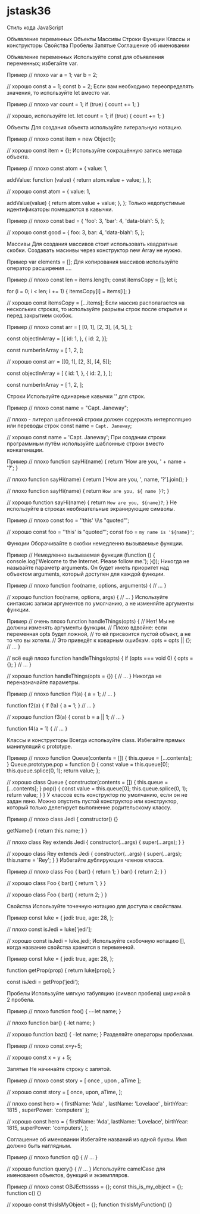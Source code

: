 # jstask36
Стиль кода JavaScript

Объявление переменных
Объекты
Массивы
Строки
Функции
Классы и конструкторы
Свойства
Пробелы
Запятые
Соглашение об именовании




Объявление переменных
Используйте const для объявления переменных; избегайте var.

Пример
// плохо
var a = 1;
var b = 2;

// хорошо
const a = 1;
const b = 2;
Если вам необходимо переопределять значения, то используйте let вместо var.

Пример
// плохо
var count = 1;
if (true) {
  count += 1;
}

// хорошо, используйте let.
let count = 1;
if (true) {
  count += 1;
}




Объекты
Для создания объекта используйте литеральную нотацию.

Пример
// плохо
const item = new Object();

// хорошо
const item = {};
Используйте сокращённую запись метода объекта.

Пример
// плохо
const atom = {
  value: 1,

  addValue: function (value) {
    return atom.value + value;
  },
};

// хорошо
const atom = {
  value: 1,

  addValue(value) {
    return atom.value + value;
  },
};
Только недопустимые идентификаторы помещаются в кавычки.

Пример
// плохо
const bad = {
  'foo': 3,
  'bar': 4,
  'data-blah': 5,
};

// хорошо
const good = {
  foo: 3,
  bar: 4,
  'data-blah': 5,
};




Массивы
Для создания массивов стоит использовать квадратные скобки. Создавать масиивы через конструктор new Array не нужно.

Пример
var elements = [];
Для копирования массивов используйте оператор расширения ....

Пример
// плохо
const len = items.length;
const itemsCopy = [];
let i;

for (i = 0; i < len; i += 1) {
  itemsCopy[i] = items[i];
}

// хорошо
const itemsCopy = [...items];
Если массив располагается на нескольких строках, то используйте разрывы строк после открытия и перед закрытием скобок.

Пример
// плохо
const arr = [
  [0, 1], [2, 3], [4, 5],
];

const objectInArray = [{
  id: 1,
}, {
  id: 2,
}];

const numberInArray = [
  1, 2,
];

// хорошо
const arr = [[0, 1], [2, 3], [4, 5]];

const objectInArray = [
  {
    id: 1,
  },
  {
    id: 2,
  },
];

const numberInArray = [
  1,
  2,
];




Строки
Используйте одинарные кавычки '' для строк.

Пример
// плохо
const name = "Capt. Janeway";

// плохо - литерал шаблонной строки должен содержать интерполяцию или переводы строк
const name = `Capt. Janeway`;

// хорошо
const name = 'Capt. Janeway';
При создании строки программным путём используйте шаблонные строки вместо конкатенации.

Пример
// плохо
function sayHi(name) {
  return 'How are you, ' + name + '?';
}

// плохо
function sayHi(name) {
  return ['How are you, ', name, '?'].join();
}

// плохо
function sayHi(name) {
  return `How are you, ${ name }?`;
}

// хорошо
function sayHi(name) {
  return `How are you, ${name}?`;
}
Не используйте в строках необязательные экранирующие символы.

Пример
// плохо
const foo = '\'this\' \i\s \"quoted\"';

// хорошо
const foo = '\'this\' is "quoted"';
const foo = `my name is '${name}'`;






Функции
Оборачивайте в скобки немедленно вызываемые функции.

Пример
// Немедленно вызываемая функция
(function () {
  console.log('Welcome to the Internet. Please follow me.');
}());
Никогда не называйте параметр arguments. Он будет иметь приоритет над объектом arguments, который доступен для каждой функции.

Пример
// плохо
function foo(name, options, arguments) {
  // ...
}

// хорошо
function foo(name, options, args) {
  // ...
}
Используйте синтаксис записи аргументов по умолчанию, а не изменяйте аргументы функции.

Пример
// очень плохо
function handleThings(opts) {
  // Нет! Мы не должны изменять аргументы функции.
  // Плохо вдвойне: если переменная opts будет ложной,
  // то ей присвоится пустой объект, а не то что вы хотели.
  // Это приведёт к коварным ошибкам.
  opts = opts || {};
  // ...
}

// всё ещё плохо
function handleThings(opts) {
  if (opts === void 0) {
    opts = {};
  }
  // ...
}

// хорошо
function handleThings(opts = {}) {
  // ...
}
Никогда не переназначайте параметры.

Пример
// плохо
function f1(a) {
  a = 1;
  // ...
}

function f2(a) {
  if (!a) { a = 1; }
  // ...
}

// хорошо
function f3(a) {
  const b = a || 1;
  // ...
}

function f4(a = 1) {
  // ...
}







Классы и конструкторы
Всегда используйте class. Избегайте прямых манипуляций с prototype.

Пример
// плохо
function Queue(contents = []) {
  this.queue = [...contents];
}
Queue.prototype.pop = function () {
  const value = this.queue[0];
  this.queue.splice(0, 1);
  return value;
};

// хорошо
class Queue {
  constructor(contents = []) {
    this.queue = [...contents];
  }
  pop() {
    const value = this.queue[0];
    this.queue.splice(0, 1);
    return value;
  }
}
У классов есть конструктор по умолчанию, если он не задан явно. Можно опустить пустой конструктор или конструктор, который только делегирует выполнение родительскому классу.

Пример
// плохо
class Jedi {
  constructor() {}

  getName() {
    return this.name;
  }
}

// плохо
class Rey extends Jedi {
  constructor(...args) {
    super(...args);
  }
}

// хорошо
class Rey extends Jedi {
  constructor(...args) {
    super(...args);
    this.name = 'Rey';
  }
}
Избегайте дублирующих членов класса.

Пример
// плохо
class Foo {
  bar() { return 1; }
  bar() { return 2; }
}

// хорошо
class Foo {
  bar() { return 1; }
}

// хорошо
class Foo {
  bar() { return 2; }
}





Свойства
Используйте точечную нотацию для доступа к свойствам.

Пример
const luke = {
  jedi: true,
  age: 28,
};

// плохо
const isJedi = luke['jedi'];

// хорошо
const isJedi = luke.jedi;
Используйте скобочную нотацию [], когда название свойства хранится в переменной.

Пример
const luke = {
  jedi: true,
  age: 28,
};

function getProp(prop) {
  return luke[prop];
}

const isJedi = getProp('jedi');









Пробелы
Используйте мягкую табуляцию (символ пробела) шириной в 2 пробела.

Пример
// плохо
function foo() {
∙∙∙∙let name;
}

// плохо
function bar() {
∙let name;
}

// хорошо
function baz() {
∙∙let name;
}
Разделяйте операторы пробелами.

Пример
// плохо
const x=y+5;

// хорошо
const x = y + 5;





Запятые
Не начинайте строку с запятой.

Пример
// плохо
const story = [
    once
  , upon
  , aTime
];

// хорошо
const story = [
  once,
  upon,
  aTime,
];

// плохо
const hero = {
    firstName: 'Ada'
  , lastName: 'Lovelace'
  , birthYear: 1815
  , superPower: 'computers'
};

// хорошо
const hero = {
  firstName: 'Ada',
  lastName: 'Lovelace',
  birthYear: 1815,
  superPower: 'computers',
};






Соглашение об именовании
Избегайте названий из одной буквы. Имя должно быть наглядным.

Пример
// плохо
function q() {
  // ...
}

// хорошо
function query() {
  // ...
}
Используйте camelCase для именования объектов, функций и экземпляров.

Пример
// плохо
const OBJEcttsssss = {};
const this_is_my_object = {};
function c() {}

// хорошо
const thisIsMyObject = {};
function thisIsMyFunction() {}
